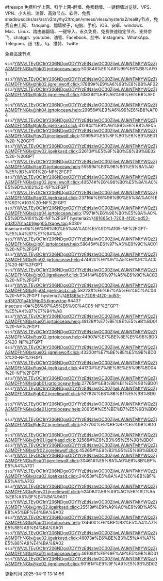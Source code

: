 #freevpn
免费科学上网、科学上网-翻墙、免费翻墙、一键翻墙浏览器、VPS、VPN、小火煎、油管、高效节点、软件、免费shadowsocks/ss/ssr/v2ray/hy2/trojan/vmess/vless/hysteria2/reality节点，免费自由上网、 fanqiang、翻墙梯子，电脑、手机、iOS、安卓、windows、Mac、Linux、路由器翻墙、一键导入、永久免费、免费快速稳定节点、支持奈飞、chatgpt、youtube、油管、Facebook、脸书、instagram、WhatsApp、Telegram、纸飞机、tg、推特、Twitte

免费高速节点

ss://YWVzLTEyOC1nY206NDgxODY1YzEtNzIwOC00ZjIwLWJkNTMtYWQzZjA3MDFhNGIx@hk01.jgrtoioceaw.help:50384#%E9%A6%99%E6%B8%AF01
ss://YWVzLTEyOC1nY206NDgxODY1YzEtNzIwOC00ZjIwLWJkNTMtYWQzZjA3MDFhNGIx@hk02.jigreliewolf.click:17889#%E9%A6%99%E6%B8%AF02
ss://YWVzLTEyOC1nY206NDgxODY1YzEtNzIwOC00ZjIwLWJkNTMtYWQzZjA3MDFhNGIx@hk03.jigreliewolf.click:10838#%E9%A6%99%E6%B8%AF03
ss://YWVzLTEyOC1nY206NDgxODY1YzEtNzIwOC00ZjIwLWJkNTMtYWQzZjA3MDFhNGIx@hk04.jgrtoioceaw.help:29956#%E9%A6%99%E6%B8%AF04
ss://YWVzLTEyOC1nY206NDgxODY1YzEtNzIwOC00ZjIwLWJkNTMtYWQzZjA3MDFhNGIx@hk05.ijgelrkasd.click:41284#%E9%A6%99%E6%B8%AF05
ss://YWVzLTEyOC1nY206NDgxODY1YzEtNzIwOC00ZjIwLWJkNTMtYWQzZjA3MDFhNGIx@tw01.jigreliewolf.click:30995#%E5%8F%B0%E6%B9%BE01%20-%20GPT
ss://YWVzLTEyOC1nY206NDgxODY1YzEtNzIwOC00ZjIwLWJkNTMtYWQzZjA3MDFhNGIx@tw02.ijgelrkasd.click:22610#%E5%8F%B0%E6%B9%BE02%20-%20GPT
ss://YWVzLTEyOC1nY206NDgxODY1YzEtNzIwOC00ZjIwLWJkNTMtYWQzZjA3MDFhNGIx@sg01.jgrtoioceaw.help:55559#%E6%96%B0%E5%8A%A0%E5%9D%A101%20-NF%2FGPT
ss://YWVzLTEyOC1nY206NDgxODY1YzEtNzIwOC00ZjIwLWJkNTMtYWQzZjA3MDFhNGIx@sg02.jigreliewolf.click:40574#%E6%96%B0%E5%8A%A0%E5%9D%A102%20-NF%2FGPT
ss://YWVzLTEyOC1nY206NDgxODY1YzEtNzIwOC00ZjIwLWJkNTMtYWQzZjA3MDFhNGIx@sg03.ijgelrkasd.click:23716#%E6%96%B0%E5%8A%A0%E5%9D%A103%20-NF%2FGPT
ss://YWVzLTEyOC1nY206NDgxODY1YzEtNzIwOC00ZjIwLWJkNTMtYWQzZjA3MDFhNGIx@sg04.jgrtoioceaw.help:17971#%E6%96%B0%E5%8A%A0%E5%9D%A104%20-NF%2FGPT
hysteria2://481865c1-7208-4f20-bd53-ad3f0701a4b1@sg05.tkgow.top:8080?insecure=0#%E6%96%B0%E5%8A%A0%E5%9D%A105-NF%2FGPT-%E5%A4%87%E7%94%A8
ss://YWVzLTEyOC1nY206NDgxODY1YzEtNzIwOC00ZjIwLWJkNTMtYWQzZjA3MDFhNGIx@jp01.jgrtoioceaw.help:58645#%E6%97%A5%E6%9C%AC01%20-NF%2FGPT
ss://YWVzLTEyOC1nY206NDgxODY1YzEtNzIwOC00ZjIwLWJkNTMtYWQzZjA3MDFhNGIx@jp02.jgrtoioceaw.help:47462#%E6%97%A5%E6%9C%AC02%20-NF%2FGPT
ss://YWVzLTEyOC1nY206NDgxODY1YzEtNzIwOC00ZjIwLWJkNTMtYWQzZjA3MDFhNGIx@jp03.jigreliewolf.click:33414#%E6%97%A5%E6%9C%AC03%20-NF%2FGPT
ss://YWVzLTEyOC1nY206NDgxODY1YzEtNzIwOC00ZjIwLWJkNTMtYWQzZjA3MDFhNGIx@jp04.ijgelrkasd.click:58223#%E6%97%A5%E6%9C%AC04%20-NF%2FGPT
hysteria2://481865c1-7208-4f20-bd53-ad3f0701a4b1@jp05.tkgow.top:8443?insecure=0#%E6%97%A5%E6%9C%AC05-NF%2FGPT-%E5%A4%87%E7%94%A8
ss://YWVzLTEyOC1nY206NDgxODY1YzEtNzIwOC00ZjIwLWJkNTMtYWQzZjA3MDFhNGIx@us01.jgrtoioceaw.help:48129#%E7%BE%8E%E5%9B%BD01%20-NF%2FGPT
ss://YWVzLTEyOC1nY206NDgxODY1YzEtNzIwOC00ZjIwLWJkNTMtYWQzZjA3MDFhNGIx@us02.jgrtoioceaw.help:44907#%E7%BE%8E%E5%9B%BD02%20-NF%2FGPT
ss://YWVzLTEyOC1nY206NDgxODY1YzEtNzIwOC00ZjIwLWJkNTMtYWQzZjA3MDFhNGIx@us03.jigreliewolf.click:43330#%E7%BE%8E%E5%9B%BD03%20-NF%2FGPT
ss://YWVzLTEyOC1nY206NDgxODY1YzEtNzIwOC00ZjIwLWJkNTMtYWQzZjA3MDFhNGIx@us04.ijgelrkasd.click:44130#%E7%BE%8E%E5%9B%BD04%20-NF%2FGPT
ss://YWVzLTEyOC1nY206NDgxODY1YzEtNzIwOC00ZjIwLWJkNTMtYWQzZjA3MDFhNGIx@gb01.jgrtoioceaw.help:27765#%E8%8B%B1%E5%9B%BD01
ss://YWVzLTEyOC1nY206NDgxODY1YzEtNzIwOC00ZjIwLWJkNTMtYWQzZjA3MDFhNGIx@gb02.jigreliewolf.click:52762#%E8%8B%B1%E5%9B%BD02
ss://YWVzLTEyOC1nY206NDgxODY1YzEtNzIwOC00ZjIwLWJkNTMtYWQzZjA3MDFhNGIx@de01.jgrtoioceaw.help:20635#%E5%BE%B7%E5%9B%BD01
ss://YWVzLTEyOC1nY206NDgxODY1YzEtNzIwOC00ZjIwLWJkNTMtYWQzZjA3MDFhNGIx@de02.jigreliewolf.click:52770#%E5%BE%B7%E5%9B%BD02
ss://YWVzLTEyOC1nY206NDgxODY1YzEtNzIwOC00ZjIwLWJkNTMtYWQzZjA3MDFhNGIx@fr01.ijgelrkasd.click:32568#%E6%B3%95%E5%9B%BD01
ss://YWVzLTEyOC1nY206NDgxODY1YzEtNzIwOC00ZjIwLWJkNTMtYWQzZjA3MDFhNGIx@fr02.jigreliewolf.click:45265#%E6%B3%95%E5%9B%BD02
ss://YWVzLTEyOC1nY206NDgxODY1YzEtNzIwOC00ZjIwLWJkNTMtYWQzZjA3MDFhNGIx@ca01.jigreliewolf.click:30461#%E5%8A%A0%E6%8B%BF%E5%A4%A701
ss://YWVzLTEyOC1nY206NDgxODY1YzEtNzIwOC00ZjIwLWJkNTMtYWQzZjA3MDFhNGIx@ca02.ijgelrkasd.click:24053#%E5%8A%A0%E6%8B%BF%E5%A4%A702
ss://YWVzLTEyOC1nY206NDgxODY1YzEtNzIwOC00ZjIwLWJkNTMtYWQzZjA3MDFhNGIx@my01.jigreliewolf.click:52408#%E9%A9%AC%E6%9D%A5%E8%A5%BF%E4%BA%9A01
ss://YWVzLTEyOC1nY206NDgxODY1YzEtNzIwOC00ZjIwLWJkNTMtYWQzZjA3MDFhNGIx@my02.ijgelrkasd.click:25519#%E9%A9%AC%E6%9D%A5%E8%A5%BF%E4%BA%9A02
ss://YWVzLTEyOC1nY206NDgxODY1YzEtNzIwOC00ZjIwLWJkNTMtYWQzZjA3MDFhNGIx@au01.jgrtoioceaw.help:13460#%E6%BE%B3%E5%A4%A7%E5%88%A9%E4%BA%9A01
ss://YWVzLTEyOC1nY206NDgxODY1YzEtNzIwOC00ZjIwLWJkNTMtYWQzZjA3MDFhNGIx@au02.ijgelrkasd.click:46073#%E6%BE%B3%E5%A4%A7%E5%88%A9%E4%BA%9A02
ss://YWVzLTEyOC1nY206NDgxODY1YzEtNzIwOC00ZjIwLWJkNTMtYWQzZjA3MDFhNGIx@ko01.jgrtoioceaw.help:46108#%E9%9F%A9%E5%9B%BD01
ss://YWVzLTEyOC1nY206NDgxODY1YzEtNzIwOC00ZjIwLWJkNTMtYWQzZjA3MDFhNGIx@ko02.jigreliewolf.click:50181#%E9%9F%A9%E5%9B%BD02


更新时间 2025-04-11 13:14:56